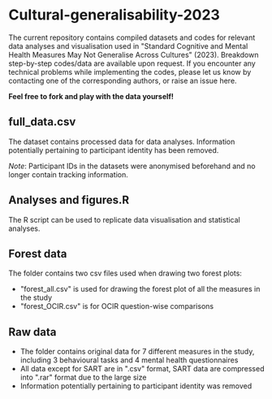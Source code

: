 # Cultural-generalisability-2023
The current repository contains compiled datasets and codes for relevant data analyses and visualisation used in "Standard Cognitive and Mental Health Measures May Not Generalise Across Cultures" (2023). Breakdown step-by-step codes/data are available upon request. If you encounter any technical problems while implementing the codes, please let us know by contacting one of the corresponding authors, or raise an issue here.

**Feel free to fork and play with the data yourself!**

## full_data.csv 
The dataset contains processed data for data analyses. Information potentially pertaining to participant identity has been removed. 

*Note*: Participant IDs in the datasets were anonymised beforehand and no longer contain tracking information.

## Analyses and figures.R 
The R script can be used to replicate data visualisation and statistical analyses.

## Forest data 
The folder contains two csv files used when drawing two forest plots: 
- "forest_all.csv" is used for drawing the forest plot of all the measures in the study
- "forest_OCIR.csv" is for OCIR question-wise comparisons

## Raw data 
- The folder contains original data for 7 different measures in the study, including 3 behavioural tasks and 4 mental health questionnaires
- All data except for SART are in ".csv" format, SART data are compressed into ".rar" format due to the large size
- Information potentially pertaining to participant identity was removed
